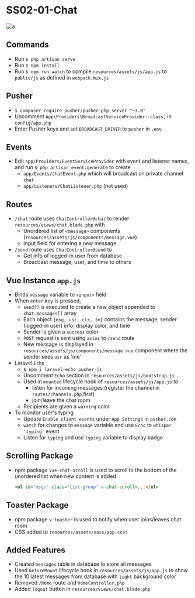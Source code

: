# SS02-01-Chat

![a](../assets/a.png?raw=true)

## Commands
* Run `$ php artisan serve`
* Run `$ npm install`
* Run `$ npm run watch` to compile `resources/assets/js/app.js` to `public/js` as defined in `webpack.mix.js`

## Pusher
* `$ composer require pusher/pusher-php-server "~3.0"`
* Uncomment `App\Providers\BroadcastServiceProvider::class,` in `config/app.php`
* Enter Pusher keys and set `BROADCAST_DRIVER` to `pusher` in `.env`

## Events
* Edit `app/Providers/EventServiceProvider` with event and listener names, and run `$ php artisan event:generate` to create
  * `app/Events/ChatEvent.php` which will broadcast on private channel `chat`
  * `app/Listeners/ChatListener.php` (not used)

## Routes
* `/chat` route uses `ChatController@chat` to render `resources/views/chat.blade.php` with
  * Unordered list of `<message>` components (`resources/assets/js/components/message.vue`)
  * Input field for entering a new message
* `/send` route uses `ChatController@send` to
  * Get info of logged-in user from database
  * Broadcast message, user, and time to others

## Vue Instance `app.js`
* Binds `message` variable to `<input>` field
* When `enter` key is pressed,
  * `send()` is executed to create a new object appended to `chat.messages[]` array
  * Each object `{msg, usr, clr, tm}` contains the message, sender (logged-in user) info, display color, and time
  * Sender is given a `success` color
  * `POST` request is sent using `axios` to `/send` route
  * New message is displayed in `resources/assets/js/components/message.vue` component where the sender sees `usr` as 'me'
* Laravel `Echo`
  * `$ npm i laravel-echo pusher-js`
  * Uncomment `Echo` section in `resources/assets/js/bootstrap.js`
  * Used in `mounted` lifecycle hook of `resources/assets/js/app.js` to
    * listen for incoming messages (register the channel in `routes/channels.php` first)
    * join/leave the chat room
  * Recipients are given a `warning` color    
* To monitor user's typing 
  * Update `Enable client events` under `App Settings` in `pusher.com`
  * `watch` for changes to `message` variable and use `Echo` to `whisper 'typing'` event
  * Listen for `typing` and use `typing` variable to display badge

## Scrolling Package
* npm package `vue-chat-scroll` is used to scroll to the bottom of the unordered list when new content is added
  ```html
  <ul id="msgs" class="list-group" v-chat-scroll>...</ul>
  ```

## Toaster Package
* npm package `v-toaster` is used to notify when user joins/leaves chat room
* CSS added to `resources/assets/sass/app.scss`

## Added Features
* Created `messages` table in database to store all messages
* Used `beforeMount` lifecycle hook in `resources/assets/js/app.js` to show the 10 latest messages from database with `light` background color
* Removed `/home` route and `HomeController.php`
* Added `logout` button in `resources/views/chat.blade.php`
